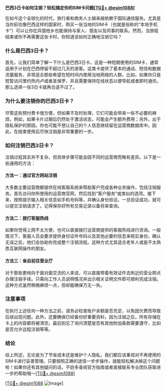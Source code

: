 **巴西3日卡如何注销？轻松搞定你的SIM卡问题[[TG💪+ @esim1088](https://t.me/s/esim1088)]**

在如今这个全球化的时代，旅行者和商务人士越来越依赖于国际通信服务。尤其是当你前往像巴西这样的国家时，购买一张当地的SIM卡（也就是俗称的“本地手机卡”）可以让你在异国他乡也能保持与家人、朋友以及同事的联系。然而，当旅程结束或你不再需要这张卡时，你知道该如何正确地注销它吗？

### 什么是巴西3日卡？

首先，让我们简单了解一下什么是巴西3日卡。这是一种短期使用的SIM卡，通常适用于计划在巴西停留不超过几天的游客。这类卡提供了基本的通话、短信和数据流量服务，非常适合那些希望在短时间内使用当地网络的人群。比如，如果你只是短暂访问里约热内卢或者圣保罗，并且需要保持在线状态以便导航或者即时通讯，那么选择一张3日卡就再合适不过了。

### 为什么要注销你的巴西3日卡？

尽管这些预付费卡很方便，但如果不及时处理，它们可能会带来一些不必要的麻烦。例如，如果卡片过期后仍然处于激活状态，可能会产生额外费用；另外，出于隐私保护的原因，你也可能不想让自己的个人信息继续留在运营商数据库中。因此，在结束使用后尽快注销是非常重要的一步。

### 如何注销巴西3日卡？

注销过程其实并不复杂，但具体步骤可能会因不同的运营商而略有差异。以下是一些通用的方法：

#### 方法一：通过官方网站注销
大多数主要运营商都提供在线客服系统来帮助客户完成各种业务操作，包括注销服务。首先访问你所使用的运营商官网，然后找到“客户服务”或类似的选项。接下来，按照提示输入相关信息如手机号码等，并确认身份验证。一旦验证成功，就可以提交注销请求了。记得保存好所有交易记录以备将来查询。

#### 方法二：拨打客服热线
如果你觉得上网不太方便，也可以直接拨打运营商提供的客服热线进行咨询。一般情况下，客服人员会要求提供身份证件号码以及其他必要的信息来核实身份。确认无误之后，他们会协助你完成整个注销流程。这种方式尤其适合老年人或是不太熟悉互联网操作的朋友。

#### 方法三：亲自前往营业厅
对于那些更倾向于面对面交流的人来说，可以直接带着有效证件去附近的营业网点办理注销手续。只需向工作人员说明情况并出示相关证明文件即可顺利完成注销。这种方式虽然稍微麻烦一点，但却能确保万无一失。

### 注意事项

在执行上述任何一种方法之前，请务必检查账户余额是否充足，以免因欠费而导致后续出现问题。此外，还要确保已经备份好重要资料，因为注销之后，所有存储在卡上的内容都将被清空。最后别忘了询问清楚是否有其他附加条款需要遵守，比如是否允许远程注销等等。

### 结论

综上所述，无论是为了节省成本还是维护个人隐私，我们都应该重视对不再使用的SIM卡进行妥善管理。只要按照正确的途径一步步操作，就能轻松解决掉这个问题啦！如果你还有其他疑问的话，不妨多查阅官方指南或者直接联系专业团队获取进一步的帮助哦～[[TG💪+ @esim1088](https://t.me/s/esim1088)]

[[TG💪+ @esim1088](https://t.me/s/esim1088) ![Image](https://i.postimg.cc/4NQfJmqS/Snipaste-2025-05-13-00-14-12.png)]